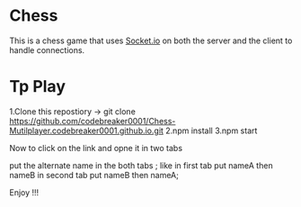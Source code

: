 # Chess

This is a chess game that uses [Socket.io](https://socket.io/) on both the server and the client to handle connections.  

# Tp Play 
1.Clone this repostiory -> git clone https://github.com/codebreaker0001/Chess-Mutilplayer.codebreaker0001.github.io.git
2.npm install 
3.npm start

Now to click on the link and opne it in two tabs 

put the alternate name in the both tabs ;
like in first tab put nameA then nameB
in second tab put nameB then nameA;

Enjoy !!!



